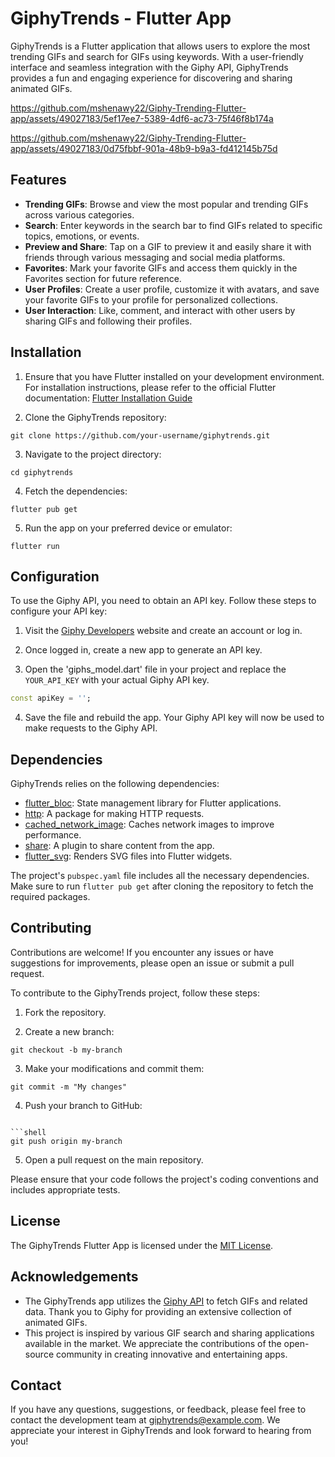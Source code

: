 # GiphyTrends - Flutter App

GiphyTrends is a Flutter application that allows users to explore the most trending GIFs and search for GIFs using keywords. With a user-friendly interface and seamless integration with the Giphy API, GiphyTrends provides a fun and engaging experience for discovering and sharing animated GIFs.



https://github.com/mshenawy22/Giphy-Trending-Flutter-app/assets/49027183/5ef17ee7-5389-4df6-ac73-75f46f8b174a



https://github.com/mshenawy22/Giphy-Trending-Flutter-app/assets/49027183/0d75fbbf-901a-48b9-b9a3-fd412145b75d




## Features

- **Trending GIFs**: Browse and view the most popular and trending GIFs across various categories.
- **Search**: Enter keywords in the search bar to find GIFs related to specific topics, emotions, or events.
- **Preview and Share**: Tap on a GIF to preview it and easily share it with friends through various messaging and social media platforms.
- **Favorites**: Mark your favorite GIFs and access them quickly in the Favorites section for future reference.
- **User Profiles**: Create a user profile, customize it with avatars, and save your favorite GIFs to your profile for personalized collections.
- **User Interaction**: Like, comment, and interact with other users by sharing GIFs and following their profiles.

## Installation

1. Ensure that you have Flutter installed on your development environment. For installation instructions, please refer to the official Flutter documentation: [Flutter Installation Guide](https://flutter.dev/docs/get-started/install)

2. Clone the GiphyTrends repository:

```shell
git clone https://github.com/your-username/giphytrends.git
```



3. Navigate to the project directory:

```shell
cd giphytrends
```

4. Fetch the dependencies:

```shell
flutter pub get
```

5. Run the app on your preferred device or emulator:

```shell
flutter run
```

## Configuration

To use the Giphy API, you need to obtain an API key. Follow these steps to configure your API key:

1. Visit the [Giphy Developers](https://developers.giphy.com/) website and create an account or log in.

2. Once logged in, create a new app to generate an API key.

3. Open the 'giphs_model.dart' file in your project and replace the `YOUR_API_KEY` with your actual Giphy API key.

```dart
const apiKey = '';
```

4. Save the file and rebuild the app. Your Giphy API key will now be used to make requests to the Giphy API.

## Dependencies

GiphyTrends relies on the following dependencies:

- [flutter_bloc](https://pub.dev/packages/flutter_bloc): State management library for Flutter applications.
- [http](https://pub.dev/packages/http): A package for making HTTP requests.
- [cached_network_image](https://pub.dev/packages/cached_network_image): Caches network images to improve performance.
- [share](https://pub.dev/packages/share): A plugin to share content from the app.
- [flutter_svg](https://pub.dev/packages/flutter_svg): Renders SVG files into Flutter widgets.

The project's `pubspec.yaml` file includes all the necessary dependencies. Make sure to run `flutter pub get` after cloning the repository to fetch the required packages.

## Contributing

Contributions are welcome! If you encounter any issues or have suggestions for improvements, please open an issue or submit a pull request.

To contribute to the GiphyTrends project, follow these steps:

1. Fork the repository.

2. Create a new branch:

```shell
git checkout -b my-branch
```

3. Make your modifications and commit them:

```shell
git commit -m "My changes"
```

4. Push your branch to GitHub:

```

```shell
git push origin my-branch
```

5. Open a pull request on the main repository.

Please ensure that your code follows the project's coding conventions and includes appropriate tests.

## License

The GiphyTrends Flutter App is licensed under the [MIT License](LICENSE).

## Acknowledgements

- The GiphyTrends app utilizes the [Giphy API](https://developers.giphy.com/docs/api/) to fetch GIFs and related data. Thank you to Giphy for providing an extensive collection of animated GIFs.
- This project is inspired by various GIF search and sharing applications available in the market. We appreciate the contributions of the open-source community in creating innovative and entertaining apps.

## Contact

If you have any questions, suggestions, or feedback, please feel free to contact the development team at giphytrends@example.com. We appreciate your interest in GiphyTrends and look forward to hearing from you!
